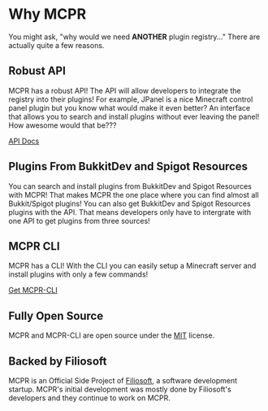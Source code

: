 # Why MCPR
You might ask, "why would we need **ANOTHER** plugin registry..." There are actually quite a few reasons.

## Robust API
MCPR has a robust API! The API will allow developers to integrate the registry into their plugins! For example, JPanel is a nice Minecraft control panel plugin but you know what would make it even better? An interface that allows you to search and install plugins without ever leaving the panel! How awesome would that be???

[API Docs](https://docs.mcpr.io/api)

## Plugins From BukkitDev and Spigot Resources
You can search and install plugins from BukkitDev and Spigot Resources with MCPR! That makes MCPR the one place where you can find almost all Bukkit/Spigot plugins! You can also get BukkitDev and Spigot Resources plugins with the API. That means developers only have to intergrate with one API to get plugins from three sources!

## MCPR CLI
MCPR has a CLI! With the CLI you can easily setup a Minecraft server and install plugins with only a few commands!

[Get MCPR-CLI](https://cli.mcpr.io)

## Fully Open Source
MCPR and MCPR-CLI are open source under the [MIT](https://github.com/mcpr/mcpr/blob/master/LICENSE) license.

## Backed by Filiosoft
MCPR is an Official Side Project of [Filiosoft](https://filiosoft.com/), a software development startup. MCPR's initial development was mostly done by Filiosoft's developers and they continue to work on MCPR.